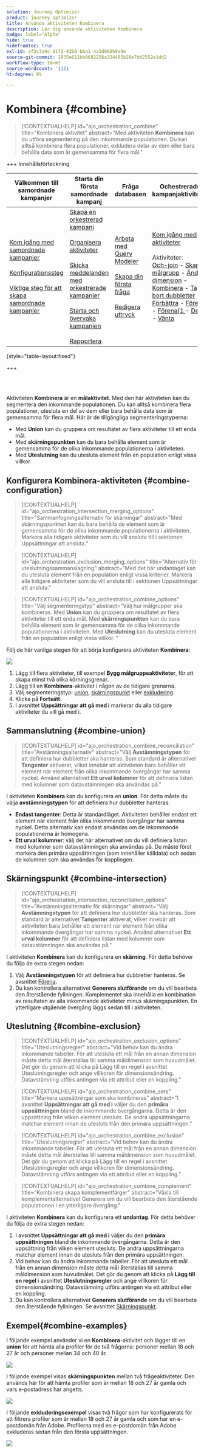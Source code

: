 ```yaml
---
solution: Journey Optimizer
product: journey optimizer
title: Använda aktiviteten Kombinera
description: Lär dig använda aktiviteten Kombinera
badge: label="Alpha"
hide: true
hidefromtoc: true
exl-id: af3c3a9c-8172-43b0-bba1-4a3d068b9a9e
source-git-commit: 2935e611bb9682256a324485b28e7dd2552e1dd2
workflow-type: tm+mt
source-wordcount: '1121'
ht-degree: 8%

---
```


# Kombinera {#combine}

>[!CONTEXTUALHELP]
>id="ajo_orchestration_combine"
>title="Kombinera aktivitet"
>abstract="Med aktiviteten **Kombinera** kan du utföra segmentering på den inkommande populationen. Du kan alltså kombinera flera populationer, exkludera delar av dem eller bara behålla data som är gemensamma för flera mål."

+++ Innehållsförteckning

| Välkommen till samordnade kampanjer | Starta din första samordnade kampanj | Fråga databasen | Ochestrerade kampanjaktiviteter |
|---|---|---|---|
| [Kom igång med samordnade kampanjer](gs-orchestrated-campaigns.md)<br/><br/>[Konfigurationssteg](configuration-steps.md)<br/><br/>[Viktiga steg för att skapa samordnade kampanjer](gs-campaign-creation.md) | [Skapa en orkestrerad kampanj](create-orchestrated-campaign.md)<br/><br/>[Organisera aktiviteter](orchestrate-activities.md)<br/><br/>[Skicka meddelanden med orkestrerade kampanjer](send-messages.md)<br/><br/>[Starta och övervaka kampanjen](start-monitor-campaigns.md)<br/><br/>[Rapportera](reporting-campaigns.md) | [Arbeta med Query Modeler](orchestrated-query-modeler.md)<br/><br/>[Skapa din första fråga](build-query.md)<br/><br/>[Redigera uttryck](edit-expressions.md) | [Kom igång med aktiviteter](activities/about-activities.md)<br/><br/>Aktiviteter:<br/>[Och-join](activities/and-join.md) - [Skapa målgrupp](activities/build-audience.md) - [Ändra dimension](activities/change-dimension.md) - [Kombinera](activities/combine.md) - [Ta bort dubbletter](activities/deduplication.md) - [Förbättra](activities/enrichment.md) - [Förena](activities/fork.md) - [Förena{1 ](activities/reconciliation.md) - [Dela](activities/split.md) - [Vänta](activities/wait.md) |

{style="table-layout:fixed"}

+++

<br/><br/>

Aktiviteten **Kombinera** är en **målaktivitet**. Med den här aktiviteten kan du segmentera den inkommande populationen. Du kan alltså kombinera flera populationer, utesluta en del av dem eller bara behålla data som är gemensamma för flera mål. Här är de tillgängliga segmenteringstyperna:

<!--
The **Combine** activity can be placed after any other activity, but not at the beginning of the workflow. Any activity can be placed after the **Combine**.
-->

* Med **Union** kan du gruppera om resultatet av flera aktiviteter till ett enda mål.
* Med **skärningspunkten** kan du bara behålla element som är gemensamma för de olika inkommande populationerna i aktiviteten.
* Med **Uteslutning** kan du utesluta element från en population enligt vissa villkor.

## Konfigurera Kombinera-aktiviteten {#combine-configuration}

>[!CONTEXTUALHELP]
>id="ajo_orchestration_intersection_merging_options"
>title="Sammanfogningsalternativ för skärningar"
>abstract="Med skärningspunkten kan du bara behålla de element som är gemensamma för de olika inkommande populationerna i aktiviteten. Markera alla tidigare aktiviteter som du vill ansluta till i sektionen Uppsättningar att ansluta."

>[!CONTEXTUALHELP]
>id="ajo_orchestration_exclusion_merging_options"
>title="Alternativ för uteslutningssammanslagning"
>abstract="Med det här undantaget kan du utesluta element från en population enligt vissa kriterier. Markera alla tidigare aktiviteter som du vill ansluta till i sektionen Uppsättningar att ansluta."

>[!CONTEXTUALHELP]
>id="ajo_orchestration_combine_options"
>title="Välj segmenteringstyp"
>abstract="Välj hur målgrupper ska kombineras. Med **Union** kan du gruppera om resultatet av flera aktiviteter till ett enda mål. Med **skärningspunkten** kan du bara behålla element som är gemensamma för de olika inkommande populationerna i aktiviteten. Med **Uteslutning** kan du utesluta element från en population enligt vissa villkor. "

Följ de här vanliga stegen för att börja konfigurera aktiviteten **Kombinera**:

![](../assets/workflow-combine.png)

1. Lägg till flera aktiviteter, till exempel **Bygg målgruppsaktiviteter**, för att skapa minst två olika körningsgrenar.
1. Lägg till en **Kombinera**-aktivitet i någon av de tidigare grenarna.
1. Välj segmenteringstyp: [union](#union), [skärningspunkt](#intersection) eller [exkludering](#exclusion).
1. Klicka på **Fortsätt**.
1. I avsnittet **Uppsättningar att gå med i** markerar du alla tidigare aktiviteter du vill gå med i.

## Sammanslutning {#combine-union}

>[!CONTEXTUALHELP]
>id="ajo_orchestration_combine_reconciliation"
>title="Avstämningsalternativ"
>abstract="Välj **Avstämningstypen** för att definiera hur dubbletter ska hanteras. Som standard är alternativet **Tangenter** aktiverat, vilket innebär att aktiviteten bara behåller ett element när element från olika inkommande övergångar har samma nyckel. Använd alternativet **Ett urval kolumner** för att definiera listan med kolumner som datavstämningen ska användas på."

I aktiviteten **Kombinera** kan du konfigurera en **union**. För detta måste du välja **avstämningstypen** för att definiera hur dubbletter hanteras:

* **Endast tangenter**: Detta är standardläget. Aktiviteten behåller endast ett element när element från olika inkommande övergångar har samma nyckel.  Detta alternativ kan endast användas om de inkommande populationerna är homogena.
* **Ett urval kolumner**: välj det här alternativet om du vill definiera listan med kolumner som datavstämningen ska användas på. Du måste först markera den primära uppsättningen (som innehåller källdata) och sedan de kolumner som ska användas för kopplingen.

## Skärningspunkt {#combine-intersection}

>[!CONTEXTUALHELP]
>id="ajo_orchestration_intersection_reconciliation_options"
>title="Avstämningsalternativ för skärningar"
>abstract="Välj **Avstämningstypen** för att definiera hur dubbletter ska hanteras. Som standard är alternativet **Tangenter** aktiverat, vilket innebär att aktiviteten bara behåller ett element när element från olika inkommande övergångar har samma nyckel. Använd alternativet **Ett urval kolumner** för att definiera listan med kolumner som datavstämningen ska användas på."

I aktiviteten **Kombinera** kan du konfigurera en **skärning**. För detta behöver du följa de extra stegen nedan:

1. Välj **Avstämningstypen** för att definiera hur dubbletter hanteras. Se avsnittet [Förena](#union).
1. Du kan kontrollera alternativet **Generera slutförande** om du vill bearbeta den återstående fyllningen. Komplementet ska innehålla en kombination av resultaten av alla inkommande aktiviteter minus skärningspunkten. En ytterligare utgående övergång läggs sedan till i aktiviteten.

## Uteslutning {#combine-exclusion}

>[!CONTEXTUALHELP]
>id="ajo_orchestration_exclusion_options"
>title="Uteslutningsregler"
>abstract="Vid behov kan du ändra inkommande tabeller. För att utesluta ett mål från en annan dimension måste detta mål återställas till samma måldimension som huvudmålet. Det gör du genom att klicka på Lägg till en regel i avsnittet Uteslutningsregler och ange villkoren för dimensionsändring. Datavstämning utförs antingen via ett attribut eller en koppling."

>[!CONTEXTUALHELP]
>id="ajo_orchestration_combine_sets"
>title="Markera uppsättningar som ska kombineras"
>abstract="I avsnittet **Uppsättningar att gå med i** väljer du den **primära uppsättningen** bland de inkommande övergångarna. Detta är den uppsättning från vilken element utesluts. De andra uppsättningarna matchar element innan de utesluts från den primära uppsättningen."

>[!CONTEXTUALHELP]
>id="ajo_orchestration_combine_exclusion"
>title="Uteslutningsregler"
>abstract="Vid behov kan du ändra inkommande tabeller. För att utesluta ett mål från en annan dimension måste detta mål återställas till samma måldimension som huvudmålet. Det gör du genom att klicka på Lägg till en regel i avsnittet Uteslutningsregler och ange villkoren för dimensionsändring. Datavstämning utförs antingen via ett attribut eller en koppling."

>[!CONTEXTUALHELP]
>id="ajo_orchestration_combine_complement"
>title="Kombinera skapa komplementfärger"
>abstract="Växla till komplementalternativet Generera om du vill bearbeta den återstående populationen i en ytterligare övergång."

I aktiviteten **Kombinera** kan du konfigurera ett **undantag**. För detta behöver du följa de extra stegen nedan:

1. I avsnittet **Uppsättningar att gå med i** väljer du den **primära uppsättningen** bland de inkommande övergångarna. Detta är den uppsättning från vilken element utesluts. De andra uppsättningarna matchar element innan de utesluts från den primära uppsättningen.
1. Vid behov kan du ändra inkommande tabeller. För att utesluta ett mål från en annan dimension måste detta mål återställas till samma måldimension som huvudmålet. Det gör du genom att klicka på **Lägg till en regel** i avsnittet **Uteslutningsregler** och ange villkoren för dimensionsändring. Datavstämning utförs antingen via ett attribut eller en koppling.
1. Du kan kontrollera alternativet **Generera slutförande** om du vill bearbeta den återstående fyllningen. Se avsnittet [Skärningspunkt](#intersection).

## Exempel{#combine-examples}

I följande exempel använder vi en **Kombinera**-aktivitet och lägger till en **union** för att hämta alla profiler för de två frågorna: personer mellan 18 och 27 år och personer mellan 34 och 40 år.

![](../assets/workflow-union-example.png)

I följande exempel visas **skärningspunkten** mellan två frågeaktiviteter. Den används här för att hämta profiler som är mellan 18 och 27 år gamla och vars e-postadress har angetts.

![](../assets/workflow-intersection-example.png)

I följande **exkluderingsexempel** visas två frågor som har konfigurerats för att filtrera profiler som är mellan 18 och 27 år gamla och som har en e-postdomän från Adobe. Profilerna med en e-postdomän från Adobe exkluderas sedan från den första uppsättningen.

![](../assets/workflow-exclusion-example.png)
